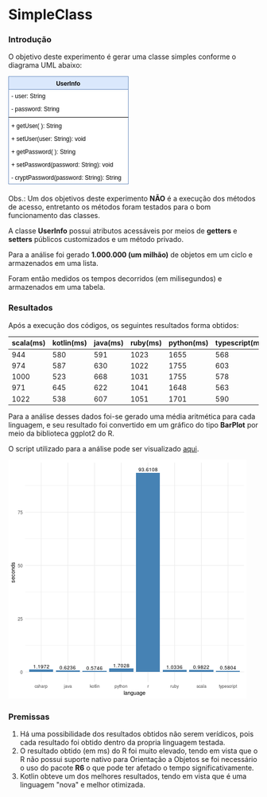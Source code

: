 # SimpleClass

### Introdução

O objetivo deste experimento é gerar uma classe simples conforme o diagrama UML abaixo:

![UML UserInfo](https://raw.githubusercontent.com/PedroDrim/Benchmark-Languages/master/outputs/simpleclass/simpleclass.png)

Obs.: Um dos objetivos deste experimento **NÃO** é a execução dos métodos de acesso, entretanto os métodos foram testados para o bom funcionamento das classes.

A classe **UserInfo** possui atributos acessáveis por meios de **getters** e **setters** públicos customizados e um método privado. 

Para a análise foi gerado **1.000.000 (um milhão)** de objetos em um ciclo e armazenados em uma lista.

Foram então medidos os tempos decorridos (em milisegundos) e armazenados em uma tabela.

### Resultados

Após a execução dos códigos, os seguintes resultados forma obtidos:

|scala(ms)|kotlin(ms)|java(ms)|ruby(ms)|python(ms)|typescript(ms)|r(ms)|csharp(ms)|
|---------|----------|--------|--------|----------|--------------|-----|----------|
|944|580|591|1023|1655|568|96414|1216|
|974|587|630|1022|1755|603|89957|1219|
|1000|523|668|1031|1755|578|86104|1208|
|971|645|622|1041|1648|563|88987|1191|
|1022|538|607|1051|1701|590|106592|1152|

Para a análise desses dados foi-se gerado uma média aritmética para cada linguagem, e seu resultado foi convertido em um gráfico do tipo **BarPlot** por meio da biblioteca ggplot2 do R.


O script utilizado para a análise pode ser visualizado [aqui](https://github.com/PedroDrim/Benchmark-Languages/blob/simpleclass/outputs/simpleclass/simpleclass_graph.r).

![BarPlot SimpleClass](https://raw.githubusercontent.com/PedroDrim/Benchmark-Languages/master/outputs/simpleclass/benchmark_simpleclass.png)

### Premissas

1. Há uma possibilidade dos resultados obtidos não serem verídicos, pois cada resultado foi obtido dentro da propria linguagem testada.
2. O resultado obtido (em ms) do R foi muito elevado, tendo em vista que o R não possui suporte nativo para Orientação a Objetos se foi necessário o uso do pacote **R6** o que pode ter afetado o tempo significativamente. 
3. Kotlin obteve um dos melhores resultados, tendo em vista que é uma linguagem "nova" e melhor otimizada. 